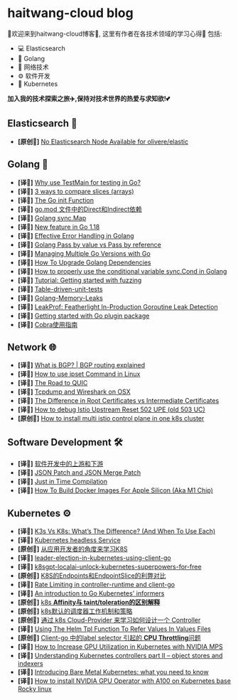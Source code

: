 # haitwang-cloud blog

🌠欢迎来到haitwang-cloud博客🌠,
这里有作者在各技术领域的学习心得🧠
包括:
- 💻 Elasticsearch
- 🌈 Golang
- 📡 网络技术
- ⚙️ 软件开发
- 🤖 Kubernetes
  
**加入我的技术探索之旅✈️,保持对技术世界的热爱与求知欲!💕**
## Elasticsearch 🐘

* **[原创📖]** [No Elasticsearch Node Available for olivere/elastic](./ElasticSearch/olivere/elastic.md)

## Golang 🐹

* **[译📓]** [Why use TestMain for testing in Go?](./Golang/TestMain.md)
* **[译📓]** [3 ways to compare slices (arrays)](./Golang/compare-slice.md)
* **[译📓]** [The Go init Function](./Golang/the-golang-init-func.md)
* **[译📓]** [go.mod 文件中的Direct和Indirect依赖](./Golang/direct-indirect-dependency-module-go.md)
* **[译📓]** [Golang sync.Map](./Golang/Go-sync-Map.md)
* **[译📓]** [New feature in Go 1.18](./Golang/go-version-118-release-new.md)
* **[译📓]** [Effective Error Handling in Golang](./Golang/error-hanlde.md)
* **[译📓]** [Golang Pass by value vs Pass by reference](./Golang/golang-pass-by-value-vs-pass-by-reference.md)
* **[译📓]** [Managing Multiple Go Versions with Go](./Golang/managing-multiple-go-versions-with-go.md)
* **[译📓]** [How To Upgrade Golang Dependencies](./Golang/how-to-upgrade-golang-dependencies.md)
* **[译📓]** [How to properly use the conditional variable sync.Cond in Golang](./Golang/go-sync-cond.md)
* **[译📓]** [Tutorial: Getting started with fuzzing](./Golang/go-fuzz-testing.md)
* **[译📓]** [Table-driven-unit-tests](./Golang/Table-driven-unit-tests.md)
* **[译📓]** [Golang-Memory-Leaks](./Golang/Golang-Memory-Leaks.md)
* **[译📓]** [LeakProf: Featherlight In-Production Goroutine Leak Detection](./Golang/leakprof-featherlight-in-production-goroutine-leak-detection.md)
* **[译📓]** [Getting started with Go plugin package](./Golang/getting-started-with-golang-plugins.md)
* **[译📓]** [Cobra使用指南](./Golang/cobra-user-guide.md)

## Network 🌐

* **[译📓]** [What is BGP? | BGP routing explained](./NetWork/what-is-bgp.md)
* **[译📓]** [How to use ipset Command in Linux](./NetWork/how-to-use-ipset-command-in-linux.md)
* **[译📓]** [The Road to QUIC](./NetWork/the-road-to-quic.md)
* **[译📓]** [Tcpdump and Wireshark on OSX](./NetWork/tcp-dump-in-OSX.md)
* **[译📓]** [The Difference in Root Certificates vs Intermediate Certificates](./NetWork/root-certificates-intermediate.md)
* **[译📓]** [How to debug Istio Upstream Reset 502 UPE (old 503 UC)](./NetWork/how-to-debug-istio-upstream-reset.md)
* **[原创📖]** [How to install multi istio control plane in one k8s cluster](./NetWork/how-to-install-multi-istio-control-plane.md)

## Software Development 🛠️
* **[译📓]** [软件开发中的上游和下游](./SoftwareEngineering/Upstream%3Adownstream/upstream-downstream.md)
* **[译📓]** [JSON Patch and JSON Merge Patch](./SoftwareEngineering/json-patch-vs-merge-patch.md)
* **[译📓]** [Just in Time Compilation](./SoftwareEngineering/just-in-time-compilation-explained.md)
* **[译📓]** [How To Build Docker Images For Apple Silicon (Aka M1 Chip)](./SoftwareEngineering/docker-build-on-m1-mac.md)

## Kubernetes ⚙️

* **[译📓]** [K3s Vs K8s: What’s The Difference? (And When To Use Each)](./kubernetes/k8s-vs-k3s.md)
* **[译📓]** [Kubernetes headless Service](./kubernetes/headLess-svc.md)
* **[原创📖]** [从应用开发者的角度来学习K8S](./kubernetes/learning-k8s-by-running-app.md)
* **[译📓]** [leader-election-in-kubernetes-using-client-go](./kubernetes/leader-election-in-kubernetes-using-client-go.md)
* **[译📓]** [k8sgpt-localai-unlock-kubernetes-superpowers-for-free](./kubernetes/k8sgpt-operater.md)
* **[原创📖]** [K8S的Endpoints和EndpointSlice的利弊对比](./kubernetes/k8s-svc-endpoint-slice.md)
* **[译📓]** [Rate Limiting in controller-runtime and client-go](./kubernetes/controller-runtime-client-go-rate-limiting.md)
* **[译📓]** [An introduction to Go Kubernetes' informers](./kubernetes/k8s_informers.md)
* **[原创📖]** [k8s **Affinity与 taint/toleration的区别解释**](./kubernetes/diff-of-Affinity-and-taint.md)
* **[原创📖]** [k8s默认的调度器工作机制和策略](./kubernetes/k8s-schedule-road-path.md)
* **[原创📖]** [通过 k8s Cloud-Provider 来学习如何设计一个 Controller](./kubernetes/k8s-cloud-provider.md)
* **[译📓]** [Using The Helm Tpl Function To Refer Values In Values Files](./kubernetes/using-the-helm-tpl-function-to-refer-values-in-values-files.md)
* **[原创📖]** [Client-go 中的label selector 引起的 **CPU Throttling**问题](./kubernetes/oom-killed-by-client-go-label-select.md)
* **[译📓]** [How to Increase GPU Utilization in Kubernetes with NVIDIA MPS](./kubernetes/how-to-increase-gpu-utilization-in-kubernetes.md)
* **[译📓]** [Understanding Kubernetes controllers part II – object stores and indexers](./kubernetes/object-stores-and-indexers.md)
* **[译📓]** [Introducing Bare Metal Kubernetes: what you need to know](./kubernetes/introducing-bare-metal-kubernetes-what-you-need-to-know.md)
* **[译📓]** [How to install NVIDIA GPU Operator with A100 on Kubernetes base Rocky linux](./kubernetes/how-to-install-nvidia-gpu-operator-with-a100-on-kubernetes-base-rocky-linux.md)
